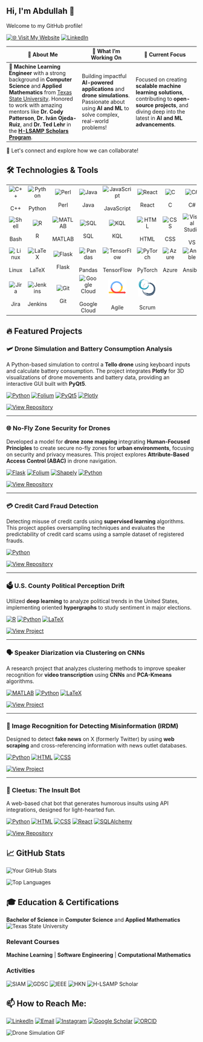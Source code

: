 ## Hi, I'm Abdullah 👋  
Welcome to my GitHub profile!

[![🌐 Visit My Website](https://img.shields.io/badge/🌐-Visit%20My%20Website-blue?style=for-the-badge)](https://dullahgtt.github.io/Abdullah-Kamal/)
[![LinkedIn](https://img.shields.io/badge/LinkedIn-Connect-blue?style=for-the-badge&logo=linkedin)]([https://www.linkedin.com/in/yourprofile](https://www.linkedin.com/in/abdullah-kamal-a0106b1b9/))


| 💼 **About Me** | 🎯 **What I’m Working On** | 🌱 **Current Focus** |
|-----------------|----------------------------|-----------------------|
| 🚀 **Machine Learning Engineer** with a strong background in **Computer Science** and **Applied Mathematics** from [Texas State University](https://www.txstate.edu). Honored to work with amazing mentors like **Dr. Cody Patterson**, **Dr. Iván Ojeda-Ruiz**, and **Dr. Ted Lehr** in the [**H-LSAMP Scholars Program**](https://hlsamp.cose.txst.edu/). | Building impactful **AI-powered applications** and **drone simulations**. Passionate about using **AI and ML** to solve complex, real-world problems! | Focused on creating **scalable machine learning solutions**, contributing to **open-source projects**, and diving deep into the latest in **AI and ML advancements**. |

🌟 Let's connect and explore how we can collaborate!

## 🛠️ Technologies & Tools
<table>
  <tr>
    <td align="center" width="96">
      <div title="Expert">
        <img src="https://cdn.jsdelivr.net/gh/devicons/devicon/icons/cplusplus/cplusplus-original.svg" width="48" height="48" alt="C++" />
      </div>
      <br>C++
    </td>
    
  <td align="center" width="96">
      <div title="Expert">
        <img src="https://cdn.jsdelivr.net/gh/devicons/devicon/icons/python/python-original.svg" width="48" height="48" alt="Python" />
      </div>
      <br>Python
    </td>
    
  <td align="center" width="96">
      <div title="Novice">
        <img src="https://cdn.jsdelivr.net/gh/devicons/devicon/icons/perl/perl-original.svg" width="48" height="48" alt="Perl" />
      </div>
      <br>Perl
    </td>
    
  <td align="center" width="96">
      <div title="Proficient">
        <img src="https://cdn.jsdelivr.net/gh/devicons/devicon/icons/java/java-original.svg" width="48" height="48" alt="Java" />
      </div>
      <br>Java
    </td>
    
  <td align="center" width="96">
      <div title="Expert">
        <img src="https://cdn.jsdelivr.net/gh/devicons/devicon/icons/javascript/javascript-original.svg" width="48" height="48" alt="JavaScript" />
      </div>
      <br>JavaScript
    </td>
  
  <td align="center" width="96">
      <div title="Advanced Beginner">
        <img src="https://cdn.jsdelivr.net/gh/devicons/devicon/icons/react/react-original.svg" width="48" height="48" alt="React" />
      </div>
      <br>React
    </td>

  <td align="center" width="96">
      <div title="Proficient">
        <img src="https://cdn.jsdelivr.net/gh/devicons/devicon/icons/c/c-original.svg" width="48" height="48" alt="C" />
      </div>
      <br>C
    </td>

  <td align="center" width="96">
      <div title="Advanced Beginner">
        <img src="https://cdn.jsdelivr.net/gh/devicons/devicon/icons/csharp/csharp-original.svg" width="48" height="48" alt="C#" />
      </div>
      <br>C#
    </td>
    </tr>

<tr>
  <td align="center" width="96">
      <div title="Expert">
        <img src="https://cdn.jsdelivr.net/gh/devicons/devicon/icons/bash/bash-original.svg" width="48" height="48" alt="Shell" />
      </div>
      <br>Bash
    </td>

  <td align="center" width="96">
      <div title="Expert">
        <img src="https://cdn.jsdelivr.net/gh/devicons/devicon/icons/r/r-original.svg" width="48" height="48" alt="R" />
      </div>
      <br>R
    </td>

  <td align="center" width="96">
      <div title="Expert">
        <img src="https://cdn.jsdelivr.net/gh/devicons/devicon/icons/matlab/matlab-original.svg" width="48" height="48" alt="MATLAB" />
      </div>
      <br>MATLAB
    </td>

  <td align="center" width="96">
      <div title="Expert">
        <img src="https://cdn.jsdelivr.net/gh/devicons/devicon/icons/mysql/mysql-original.svg" width="48" height="48" alt="SQL" />
      </div>
      <br>SQL
    </td>

  <td align="center" width="96">
      <div title="Proficient">
        <img src="https://cdn.jsdelivr.net/gh/devicons/devicon/icons/kotlin/kotlin-original.svg" width="48" height="48" alt="KQL" />
      </div>
      <br>KQL
    </td>

  <td align="center" width="96">
      <div title="Expert">
        <img src="https://cdn.jsdelivr.net/gh/devicons/devicon/icons/html5/html5-original.svg" width="48" height="48" alt="HTML" />
      </div>
      <br>HTML
    </td>

  <td align="center" width="96">
      <div title="Expert">
        <img src="https://cdn.jsdelivr.net/gh/devicons/devicon/icons/css3/css3-original.svg" width="48" height="48" alt="CSS" />
      </div>
      <br>CSS
    </td>
    <td align="center" width="96">
      <div title="Proficient">
        <img src="https://cdn.jsdelivr.net/gh/devicons/devicon/icons/visualstudio/visualstudio-plain.svg" width="48" height="48" alt="Visual Studio" />
      </div>
      <br>VS
    </td>
    </tr>
<tr>
  <td align="center" width="96">
      <div title="Expert">
        <img src="https://cdn.jsdelivr.net/gh/devicons/devicon/icons/linux/linux-original.svg" width="48" height="48" alt="Linux" />
      </div>
      <br>Linux
    </td>
    
  <td align="center" width="96">
      <div title="Proficient">
        <img src="https://cdn.jsdelivr.net/gh/devicons/devicon/icons/latex/latex-original.svg" width="48" height="48" alt="LaTeX" />
      </div>
      <br>LaTeX
    </td>

  <td align="center" width="96">
      <div title="Expert">
        <img src="https://cdn.jsdelivr.net/gh/devicons/devicon/icons/flask/flask-original.svg" width="48" height="48" alt="Flask" />
      </div>
      <br>Flask
    </td>

  <td align="center" width="96">
      <div title="Expert">
        <img src="https://cdn.jsdelivr.net/gh/devicons/devicon/icons/pandas/pandas-original.svg" width="48" height="48" alt="Pandas" />
      </div>
      <br>Pandas
    </td>

   <td align="center" width="96">
      <div title="Expert">
        <img src="https://cdn.jsdelivr.net/gh/devicons/devicon/icons/tensorflow/tensorflow-original.svg" width="48" height="48" alt="TensorFlow" />
      </div>
      <br>TensorFlow
    </td>
    
  <td align="center" width="96">
      <div title="Expert">
        <img src="https://cdn.jsdelivr.net/gh/devicons/devicon/icons/pytorch/pytorch-original.svg" width="48" height="48" alt="PyTorch" />
      </div>
      <br>PyTorch
    </td>

  <td align="center" width="96">
      <div title="Proficient">
        <img src="https://cdn.jsdelivr.net/gh/devicons/devicon/icons/azure/azure-original.svg" width="48" height="48" alt="Azure" />
      </div>
      <br>Azure
    </td>

  <td align="center" width="96">
      <div title="Proficient">
        <img src="https://cdn.jsdelivr.net/gh/devicons/devicon/icons/ansible/ansible-original.svg" width="48" height="48" alt="Ansible" />
      </div>
      <br>Ansible
    </td>
    </tr>
<tr>
  <td align="center" width="96">
      <div title="Proficient">
        <img src="https://cdn.jsdelivr.net/gh/devicons/devicon/icons/jira/jira-original.svg" width="48" height="48" alt="Jira" />
      </div>
      <br>Jira
    </td>

  <td align="center" width="96">
      <div title="Expert">
        <img src="https://cdn.jsdelivr.net/gh/devicons/devicon/icons/jenkins/jenkins-original.svg" width="48" height="48" alt="Jenkins" />
      </div>
      <br>Jenkins
    </td>

  <td align="center" width="96">
      <div title="Expert">
        <img src="https://cdn.jsdelivr.net/gh/devicons/devicon/icons/git/git-original.svg" width="48" height="48" alt="Git" />
      </div>
      <br>Git
    </td>

  <td align="center" width="96">
      <div title="Proficient">
        <img src="https://cdn.jsdelivr.net/gh/devicons/devicon/icons/googlecloud/googlecloud-original.svg" width="48" height="48" alt="Google Cloud" />
      </div>
      <br>Google Cloud
    </td>
    <td align="center" width="96">
      <div title="Proficient">
        <img src="img/agile.png" width="48" height="48" alt="Agile" />
      </div>
      <br>Agile
    </td>

  <td align="center" width="96">
      <div title="Proficient">
        <img src="img/scrum.svg" width="48" height="48" alt="Scrum" />
      </div>
      <br>Scrum
    </td>
  </tr>
</table>



## 🔥 Featured Projects

### 🛩️ Drone Simulation and Battery Consumption Analysis
A Python-based simulation to control a **Tello drone** using keyboard inputs and calculate battery consumption. The project integrates **Plotly** for 3D visualizations of drone movements and battery data, providing an interactive GUI built with **PyQt5**.

  [![Python](https://img.shields.io/badge/Python-3776AB?style=for-the-badge&logo=python&logoColor=white)](https://www.python.org/)
  [![Folium](https://img.shields.io/badge/Folium-5F8D4C?style=for-the-badge&logo=folium&logoColor=white)](https://python-visualization.github.io/folium/)
  [![PyQt5](https://img.shields.io/badge/PyQt5-4B8BBE?style=for-the-badge&logo=qt&logoColor=white)](https://riverbankcomputing.com/software/pyqt/intro)
  [![Plotly](https://img.shields.io/badge/Plotly-3B5998?style=for-the-badge&logo=plotly&logoColor=white)](https://plotly.com/)
  
[![View Repository](https://img.shields.io/badge/View_Repository-0072B8?style=for-the-badge&logo=github&logoColor=white)](https://github.com/dullahgtt/Drone-Battery-Simulator)

---

### 🌐 No-Fly Zone Security for Drones
Developed a model for **drone zone mapping** integrating **Human-Focused Principles** to create secure no-fly zones for **urban environments**, focusing on security and privacy measures. This project explores **Attribute-Based Access Control (ABAC)** in drone navigation.

  [![Flask](https://img.shields.io/badge/Flask-000000?style=for-the-badge&logo=flask&logoColor=white)](https://flask.palletsprojects.com/)
  [![Folium](https://img.shields.io/badge/Folium-5F8D4C?style=for-the-badge&logo=folium&logoColor=white)](https://python-visualization.github.io/folium/)
  [![Shapely](https://img.shields.io/badge/Shapely-66A0D1?style=for-the-badge&logo=python&logoColor=white)](https://shapely.readthedocs.io/)
  [![Python](https://img.shields.io/badge/Python-3776AB?style=for-the-badge&logo=python&logoColor=white)](https://www.python.org/)

[![View Repository](https://img.shields.io/badge/View_Repository-0072B8?style=for-the-badge&logo=github&logoColor=white)](https://github.com/dullahgtt/REU-2022)

---

### 💳 Credit Card Fraud Detection
Detecting misuse of credit cards using **supervised learning** algorithms. This project applies oversampling techniques and evaluates the predictability of credit card scams using a sample dataset of registered frauds.

  [![Python](https://img.shields.io/badge/Python-3776AB?style=for-the-badge&logo=python&logoColor=white)](https://www.python.org/)

[![View Repository](https://img.shields.io/badge/View_Repository-0072B8?style=for-the-badge&logo=github&logoColor=white)](https://github.com/dullahgtt/Credit-Card-Fraud)

---

### 🗳️ U.S. County Political Perception Drift
Utilized **deep learning** to analyze political trends in the United States, implementing oriented **hypergraphs** to study sentiment in major elections.

  [![R](https://img.shields.io/badge/R-276DC3?style=for-the-badge&logo=r&logoColor=white)](https://www.r-project.org/)
  [![Python](https://img.shields.io/badge/Python-3776AB?style=for-the-badge&logo=python&logoColor=white)](https://www.python.org/)
  [![LaTeX](https://img.shields.io/badge/LaTeX-3A1A1A?style=for-the-badge&logo=latex&logoColor=white)](https://www.latex-project.org/)

[![View Project](https://img.shields.io/badge/View_Project-0072B8?style=for-the-badge&logo=google&logoColor=white)](https://drive.google.com/file/d/14fp_IXIruJPljTpX6XQMLYQ1eh_na1Nw/view?usp=sharing)

---

### 🗣️ Speaker Diarization via Clustering on CNNs
A research project that analyzes clustering methods to improve speaker recognition for **video transcription** using **CNNs** and **PCA-Kmeans** algorithms.

  [![MATLAB](https://img.shields.io/badge/MATLAB-0076A8?style=for-the-badge&logo=matlab&logoColor=white)](https://www.mathworks.com/products/matlab.html)
  [![Python](https://img.shields.io/badge/Python-3776AB?style=for-the-badge&logo=python&logoColor=white)](https://www.python.org/)
  [![LaTeX](https://img.shields.io/badge/LaTeX-3A1A1A?style=for-the-badge&logo=latex&logoColor=white)](https://www.latex-project.org/)

[![View Project](https://img.shields.io/badge/View_Project-0072B8?style=for-the-badge&logo=google&logoColor=white)](https://drive.google.com/file/d/1_B_lcpMaqaZvfPYVrNL5sT04e1DRJnAC/view?usp=sharing)

---

### 📰 Image Recognition for Detecting Misinformation (IRDM)
Designed to detect **fake news** on X (formerly Twitter) by using **web scraping** and cross-referencing information with news outlet databases.

  [![Python](https://img.shields.io/badge/Python-3776AB?style=for-the-badge&logo=python&logoColor=white)](https://www.python.org/)
  [![HTML](https://img.shields.io/badge/HTML-E34F26?style=for-the-badge&logo=html5&logoColor=white)](https://developer.mozilla.org/en-US/docs/Web/HTML)
  [![CSS](https://img.shields.io/badge/CSS-1572B6?style=for-the-badge&logo=css3&logoColor=white)](https://developer.mozilla.org/en-US/docs/Web/CSS)

[![View Project](https://img.shields.io/badge/View_Project-0072B8?style=for-the-badge&logo=google&logoColor=white)](https://drive.google.com/file/d/1ePYC9a41d9iquCqAvahFDwT0aZDEd0-P/view)

---

### 🤖 Cleetus: The Insult Bot
A web-based chat bot that generates humorous insults using API integrations, designed for light-hearted fun.

  [![Python](https://img.shields.io/badge/Python-3776AB?style=for-the-badge&logo=python&logoColor=white)](https://www.python.org/)
  [![HTML](https://img.shields.io/badge/HTML-E34F26?style=for-the-badge&logo=html5&logoColor=white)](https://developer.mozilla.org/en-US/docs/Web/HTML)
  [![CSS](https://img.shields.io/badge/CSS-1572B6?style=for-the-badge&logo=css3&logoColor=white)](https://developer.mozilla.org/en-US/docs/Web/CSS)
  [![React](https://img.shields.io/badge/React-61DAFB?style=for-the-badge&logo=react&logoColor=white)](https://reactjs.org/)
  [![SQLAlchemy](https://img.shields.io/badge/SQLAlchemy-3EAA6D?style=for-the-badge&logo=sqlalchemy&logoColor=white)](https://www.sqlalchemy.org/)

[![View Repository](https://img.shields.io/badge/View_Repository-0072B8?style=for-the-badge&logo=github&logoColor=white)](https://github.com/dullahgtt/Friendly-Chat-Bot)


## 📈 GitHub Stats

![Your GitHub Stats](https://github-readme-stats.vercel.app/api?username=dullahgtt&show_icons=true&theme=radical)

![Top Languages](https://github-readme-stats.vercel.app/api/top-langs/?username=dullahgtt&layout=compact&theme=radical)

## 🎓 Education & Certifications

**Bachelor of Science** in **Computer Science** and **Applied Mathematics**  
![Texas State University](https://img.shields.io/badge/Texas%20State%20University-%23004B87.svg?style=for-the-badge&logo=Texas%20State%20University)

### Relevant Courses
**Machine Learning** | **Software Engineering** | **Computational Mathematics**

### Activities
![SIAM](https://img.shields.io/badge/SIAM-%2300A0D1.svg?style=for-the-badge&logo=SIAM)
  ![GDSC](https://img.shields.io/badge/GDSC-%23F15123.svg?style=for-the-badge&logo=Google%20Developer%20Student%20Clubs)
  ![IEEE](https://img.shields.io/badge/IEEE-%23179DDC.svg?style=for-the-badge&logo=IEEE)
  ![HKN](https://img.shields.io/badge/HKN-%23B00000.svg?style=for-the-badge&logo=HKN)
  ![H-LSAMP Scholar](https://img.shields.io/badge/H--LSAMP%20Scholar-%230066CC.svg?style=for-the-badge&logo=H-LSAMP)

## 📫 How to Reach Me:

[![LinkedIn](https://img.shields.io/badge/LinkedIn-blue?style=for-the-badge&logo=linkedin)](https://www.linkedin.com/in/abdullah-kamal-a0106b1b9/)
[![Email](https://img.shields.io/badge/Email-white?style=for-the-badge&logo=gmail)](mailto:abdullahkamal888@gmail.com)
[![Instagram](https://img.shields.io/badge/Instagram-E4405F?style=for-the-badge&logo=instagram&logoColor=white)](https://www.instagram.com/dullahkamal/)
[![Google Scholar](https://img.shields.io/badge/Google%20Scholar-4285F4?style=for-the-badge&logo=google-scholar&logoColor=white)](https://scholar.google.com/citations?user=tI6Zx_8AAAAJ&hl=en&authuser=1)
[![ORCID](https://img.shields.io/badge/ORCID-A6CE39?style=for-the-badge&logo=orcid&logoColor=white)](https://orcid.org/0009-0002-2127-7917)



![Drone Simulation GIF](https://media.giphy.com/media/vfZ7EwPyLnnRm/giphy.gif)

<!--
**dullahgtt/dullahgtt** is a ✨ _special_ ✨ repository because its `README.md` (this file) appears on your GitHub profile.

Here are some ideas to get you started:

- 🔭 I’m currently working on ...
- 🌱 I’m currently learning ...
- 👯 I’m looking to collaborate on ...
- 🤔 I’m looking for help with ...
- 💬 Ask me about ...
- 📫 How to reach me: ...
- 😄 Pronouns: ...
- ⚡ Fun fact: ...
-->
